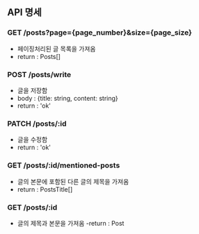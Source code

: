 ## API 명세
### GET /posts?page={page_number}&size={page_size}
- 페이징처리된 글 목록을 가져옴
- return : Posts[]
### POST /posts/write
- 글을 저장함
- body : {title: string, content: string}
- return : 'ok'
### PATCH /posts/:id
- 글을 수정함
- return : 'ok'
### GET /posts/:id/mentioned-posts
- 글의 본문에 포함된 다른 글의 제목을 가져옴
- return : PostsTitle[]
### GET /posts/:id
- 글의 제목과 본문을 가져옴
-return : Post
